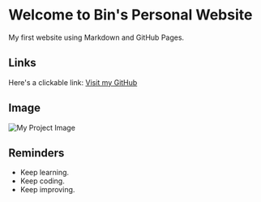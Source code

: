 # Welcome to Bin's Personal Website 

My first website using Markdown and GitHub Pages.

## Links

Here's a clickable link: [Visit my GitHub](https://github.com/bware7)

## Image

![My Project Image](image.png)

## Reminders

- Keep learning.
- Keep coding.
- Keep improving.
